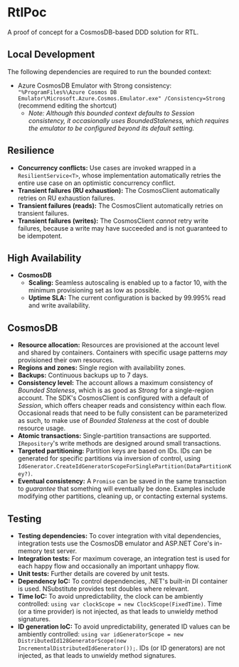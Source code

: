 # RtlPoc

A proof of concept for a CosmosDB-based DDD solution for RTL.

## Local Development

The following dependencies are required to run the bounded context:

- Azure CosmosDB Emulator with Strong consistency: `"%ProgramFiles%\Azure Cosmos DB Emulator\Microsoft.Azure.Cosmos.Emulator.exe" /Consistency=Strong` (recommend editing the shortcut)
	- _Note: Although this bounded context defaults to Session consistency, it occasionally uses BoundedStaleness, which requires the emulator to be configured beyond its default setting._

## Resilience

- **Concurrency conflicts:** Use cases are invoked wrapped in a `ResilientService<T>`, whose implementation automatically retries the entire use case on an optimistic concurrency conflict.
- **Transient failures (RU exhaustion):** The CosmosClient automatically retries on RU exhaustion failures.
- **Transient failures (reads):** The CosmosClient automatically retries on transient failures.
- **Transient failures (writes):** The CosmosClient _cannot_ retry write failures, because a write may have succeeded and is not guaranteed to be idempotent.

## High Availability

- **CosmosDB**
	- **Scaling:** Seamless autoscaling is enabled up to a factor 10, with the minimum provisioning set as low as possible.
	- **Uptime SLA:** The current configuration is backed by 99.995% read and write availability.

## CosmosDB

- **Resource allocation:** Resources are provisioned at the account level and shared by containers. Containers with specific usage patterns _may_ provisioned their own resources.
- **Regions and zones:** Single region with availability zones.
- **Backups:** Continuous backups up to 7 days.
- **Consistency level:** The account allows a maximum consistency of _Bounded Staleness_, which is as good as _Strong_ for a single-region account.
The SDK's CosmosClient is configured with a default of _Session_, which offers cheaper reads and consistency within each flow.
Occasional reads that need to be fully consistent can be parameterized as such, to make use of _Bounded Staleness_ at the cost of double resource usage.
- **Atomic transactions:** Single-partition transactions are supported. `IRepository`'s write methods are designed around small transactions.
- **Targeted partitioning:** Partition keys are based on IDs. IDs can be generated for specific partitions via inversion of control, using `IdGenerator.CreateIdGeneratorScopeForSinglePartition(DataPartitionKey?)`.
- **Eventual consistency:** A `Promise` can be saved in the same transaction to _guarantee_ that something will eventually be done. Examples include modifying other partitions, cleaning up, or contacting external systems.

## Testing

- **Testing dependencies:** To cover integration with vital dependencies, integration tests use the CosmosDB emulator and ASP.NET Core's in-memory test server.
- **Integration tests:** For maximum coverage, an integration test is used for each happy flow and occasionally an important unhappy flow.
- **Unit tests:** Further details are covered by unit tests.
- **Dependency IoC:** To control dependencies, .NET's built-in DI container is used. NSubstitute provides test doubles where relevant.
- **Time IoC:** To avoid unpredictability, the clock can be ambiently controlled: `using var clockScope = new ClockScope(FixedTime)`.
Time (or a time provider) is not injected, as that leads to unwieldy method signatures.
- **ID generation IoC:** To avoid unpredictability, generated ID values can be ambiently controlled: `using var idGeneratorScope = new DistributedId128GeneratorScope(new IncrementalDistributedIdGenerator());`.
IDs (or ID generators) are not injected, as that leads to unwieldy method signatures.
